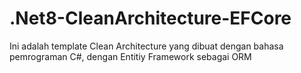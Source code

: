 # .Net8-CleanArchitecture-EFCore
Ini adalah template Clean Architecture yang dibuat dengan bahasa pemrograman C#, dengan Entitiy Framework sebagai ORM
